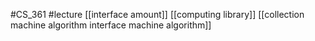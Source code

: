 #CS_361
#lecture
[[interface amount]]
[[computing library]]
[[collection machine algorithm interface machine algorithm]]
